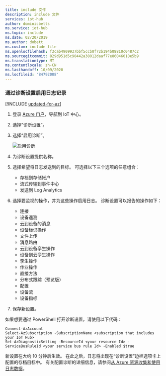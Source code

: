 ```yaml
---
title: include 文件
description: include 文件
services: iot-hub
author: dominicbetts
ms.service: iot-hub
ms.topic: include
ms.date: 02/20/2019
ms.author: dobett
ms.custom: include file
ms.openlocfilehash: f3cab4909937bbf5ccb0f72b194b08810c0487c2
ms.sourcegitcommit: 829d951d5c90442a38012daaf77e86046018e5b9
ms.translationtype: MT
ms.contentlocale: zh-CN
ms.lasthandoff: 10/09/2020
ms.locfileid: "84792008"
---
```

### <a name="enable-logging-with-diagnostics-settings"></a>通过诊断设置启用日志记录

[!INCLUDE [updated-for-az](./updated-for-az.md)]

1. 登录 [Azure 门户](https://portal.azure.com)，导航到 IoT 中心。

2. 选择“诊断设置”。

3. 选择“启用诊断”。

   ![启用诊断](./media/iot-hub-diagnostics-settings/turnondiagnostics.png)

4. 为诊断设置提供名称。

5. 选择希望将日志发送到的目标。 可选择以下三个选项的任意组合：

   * 存档到存储帐户
   * 流式传输到事件中心
   * 发送到 Log Analytics

6. 选择要监视的操作，并为这些操作启用日志。 诊断设置可以报告的操作如下：

   * 连接
   * 设备遥测
   * 云到设备的消息
   * 设备标识操作
   * 文件上传
   * 消息路由
   * 云到设备孪生操作
   * 设备到云孪生操作
   * 孪生操作
   * 作业操作
   * 直接方法  
   * 分布式跟踪（预览版）
   * 配置
   * 设备流
   * 设备指标

6. 保存新设置。 

如果想要通过 PowerShell 打开诊断设置，请使用以下代码：

```azurepowershell
Connect-AzAccount
Select-AzSubscription -SubscriptionName <subscription that includes your IoT Hub>
Set-AzDiagnosticSetting -ResourceId <your resource Id> -ServiceBusRuleId <your service bus rule Id> -Enabled $true
```

新设置在大约 10 分钟后生效。 在此之后，日志将出现在“诊断设置”边栏选项卡上配置的存档目标中。 有关配置诊断的详细信息，请参阅[从 Azure 资源收集和使用日志数据](../articles/azure-monitor/platform/platform-logs-overview.md)。
